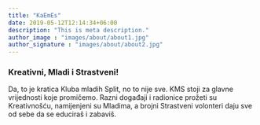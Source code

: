 ```yaml
---
title: "KaEmEs"
date: 2019-05-12T12:14:34+06:00
description: "This is meta description."
author_image : "images/about/about1.jpg"
author_signature : "images/about/about2.jpg"
---
```


### Kreativni, Mladi i Strastveni!
Da, to je kratica Kluba mladih Split, no to nije sve. KMS stoji za glavne vrijednosti koje promičemo. Razni događaji i radionice prožeti su Kreativnošću, namijenjeni su Mladima, a brojni Strastveni volonteri daju sve od sebe da se educiraš i zabaviš.